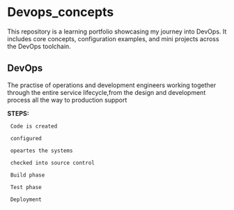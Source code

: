 # Devops_concepts
This repository is a learning portfolio showcasing my journey into DevOps. It includes core concepts, configuration examples, and mini projects across the DevOps toolchain.

## DevOps

The practise of operations and development engineers working together through the entire service lifecycle,from the design and development process all the way to production support

**STEPS:**

     Code is created
     
     configured
     
     opeartes the systems
     
     checked into source control
     
     Build phase
     
     Test phase
     
     Deployment

